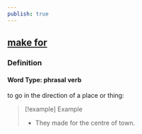 ```yaml
---
publish: true
---
```


## [make for](https://dictionary.cambridge.org/dictionary/english/make-for)

### Definition
#### Word Type: phrasal verb
to go in the direction of a place or thing:

>[!example] Example
> - They made for the centre of town.
